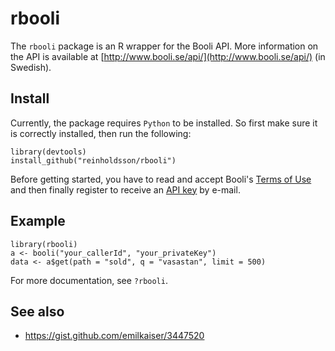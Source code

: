 # rbooli

The `rbooli` package is an R wrapper for the Booli API. More information on the API is available at [http://www.booli.se/api/](http://www.booli.se/api/) (in Swedish).

## Install

Currently, the package requires `Python` to be installed. So first make sure it is correctly installed, then run the following:

    library(devtools)
    install_github("reinholdsson/rbooli")

Before getting started, you have to read and accept Booli's [Terms of Use](http://www.booli.se/api/tou/) and then finally register to receive an [API key](http://www.booli.se/api/key) by e-mail.

## Example

    library(rbooli)
    a <- booli("your_callerId", "your_privateKey")
    data <- a$get(path = "sold", q = "vasastan", limit = 500)

For more documentation, see `?rbooli`.

## See also

- https://gist.github.com/emilkaiser/3447520

